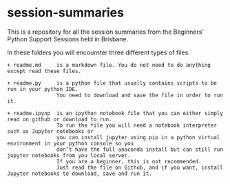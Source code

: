 # session-summaries
This is a repository for all the session summaries from the Beginners' Python Support Sessions held in Brisbane.

In these folders you will encournter three different types of files.

    + readme.md     is a markdown file. You do not need to do anything except read these files.

    + readme.py     is a python file that usually contains scripts to be run in your python IDE. 
                    You need to download and save the file in order to run it.

    + readme.ipynp  is an ipython notebook file that you can either simply read on github or download to run.
                    To run the file you will need a notebook interpreter such as Jupyter notebooks or 
                    you can install jupyter using pip in a python virtual environment in your python console so you 
                    don’t have the full anaconda install but can still run jupyter notebooks from you local server.
                    If you are a beginner, this is not recommended. 
                    Just read the file on Github, and if you want, install Jupyter notebooks to download, save and run it.
